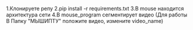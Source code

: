 1.Клонируете репу
2.pip install -r requirements.txt
3.В mouse находится архитектура сети
4.В mouse_program сегментирует видео (Для работы В Папку "МЫШИПТУ" положите видео, измените video_name)
